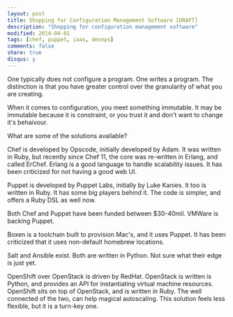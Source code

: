 ```yaml
---
layout: post
title: Shopping for Configuration Management Software [DRAFT]
description: "Shopping for configuration management software"
modified: 2014-04-01
tags: [chef, puppet, iaas, devops]
comments: false
share: true
disqus: y
---
```


One typically does not configure a program. One writes a program. The distinction is that you have greater control over the granularity of what you are creating.

When it comes to configuration, you meet something immutable. It may be immutable because it is constraint, or you trust it and don't want to change it's behaivour.


What are some of the solutions available?


Chef is developed by Opscode, initially developed by Adam. It was written in Ruby, but recently since Chef 11, the core was re-written in Erlang, and called ErChef. Erlang is a good language to handle scalability issues. It has been criticized for not having a good web UI.

Puppet is developed by Puppet Labs, initially by Luke Kanies. It too is written in Ruby. It has some big players behind it. The code is simpler, and offers a Ruby DSL as well now.

Both Chef and Puppet have been funded between $30-40mil. VMWare is backing Puppet.

Boxen is a toolchain built to provision Mac's, and it uses Puppet. It has been criticized that it uses non-default homebrew locations.

Salt and Ansible exist. Both are written in Python. Not sure what their edge is just yet.

OpenShift over OpenStack is driven by RedHat. OpenStack is written is Python, and provides an API for instantiating virtual machine resources. OpenShift sits on top of OpenStack, and is written in Ruby. The well connected of the two, can help magical autoscaling. This solution feels less flexible, but it is a turn-key one.






